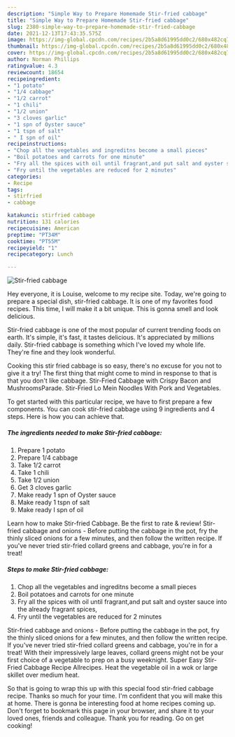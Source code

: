 ```yaml
---
description: "Simple Way to Prepare Homemade Stir-fried cabbage"
title: "Simple Way to Prepare Homemade Stir-fried cabbage"
slug: 2380-simple-way-to-prepare-homemade-stir-fried-cabbage
date: 2021-12-13T17:43:35.575Z
image: https://img-global.cpcdn.com/recipes/2b5a8d61995dd0c2/680x482cq70/stir-fried-cabbage-recipe-main-photo.jpg
thumbnail: https://img-global.cpcdn.com/recipes/2b5a8d61995dd0c2/680x482cq70/stir-fried-cabbage-recipe-main-photo.jpg
cover: https://img-global.cpcdn.com/recipes/2b5a8d61995dd0c2/680x482cq70/stir-fried-cabbage-recipe-main-photo.jpg
author: Norman Phillips
ratingvalue: 4.3
reviewcount: 18654
recipeingredient:
- "1 potato"
- "1/4 cabbage"
- "1/2 carrot"
- "1 chili"
- "1/2 union"
- "3 cloves garlic"
- "1 spn of Oyster sauce"
- "1 tspn of salt"
- " I spn of oil"
recipeinstructions:
- "Chop all the vegetables and ingreditns become a small pieces"
- "Boil potatoes and carrots for one minute"
- "Fry all the spices with oil until fragrant,and put salt and oyster sauce into the already fragrant spices,"
- "Fry until the vegetables are reduced for 2 minutes"
categories:
- Recipe
tags:
- stirfried
- cabbage

katakunci: stirfried cabbage 
nutrition: 131 calories
recipecuisine: American
preptime: "PT34M"
cooktime: "PT55M"
recipeyield: "1"
recipecategory: Lunch

---
```



![Stir-fried cabbage](https://img-global.cpcdn.com/recipes/2b5a8d61995dd0c2/680x482cq70/stir-fried-cabbage-recipe-main-photo.jpg)

Hey everyone, it is Louise, welcome to my recipe site. Today, we're going to prepare a special dish, stir-fried cabbage. It is one of my favorites food recipes. This time, I will make it a bit unique. This is gonna smell and look delicious.

Stir-fried cabbage is one of the most popular of current trending foods on earth. It's simple, it's fast, it tastes delicious. It's appreciated by millions daily. Stir-fried cabbage is something which I've loved my whole life. They're fine and they look wonderful.

Cooking this stir fried cabbage is so easy, there&#39;s no excuse for you not to give it a try! The first thing that might come to mind in response to that is that you don&#39;t like cabbage. Stir-Fried Cabbage with Crispy Bacon and MushroomsParade. Stir-Fried Lo Mein Noodles With Pork and Vegetables.


To get started with this particular recipe, we have to first prepare a few components. You can cook stir-fried cabbage using 9 ingredients and 4 steps. Here is how you can achieve that.

<!--inarticleads1-->

##### The ingredients needed to make Stir-fried cabbage:

1. Prepare 1 potato
1. Prepare 1/4 cabbage
1. Take 1/2 carrot
1. Take 1 chili
1. Take 1/2 union
1. Get 3 cloves garlic
1. Make ready 1 spn of Oyster sauce
1. Make ready 1 tspn of salt
1. Make ready  I spn of oil


Learn how to make Stir-fried Cabbage. Be the first to rate &amp; review! Stir-fried cabbage and onions - Before putting the cabbage in the pot, fry the thinly sliced onions for a few minutes, and then follow the written recipe. If you&#39;ve never tried stir-fried collard greens and cabbage, you&#39;re in for a treat! 

<!--inarticleads2-->

##### Steps to make Stir-fried cabbage:

1. Chop all the vegetables and ingreditns become a small pieces
1. Boil potatoes and carrots for one minute
1. Fry all the spices with oil until fragrant,and put salt and oyster sauce into the already fragrant spices,
1. Fry until the vegetables are reduced for 2 minutes


Stir-fried cabbage and onions - Before putting the cabbage in the pot, fry the thinly sliced onions for a few minutes, and then follow the written recipe. If you&#39;ve never tried stir-fried collard greens and cabbage, you&#39;re in for a treat! With their impressively large leaves, collard greens might not be your first choice of a vegetable to prep on a busy weeknight. Super Easy Stir-Fried Cabbage Recipe Allrecipes. Heat the vegetable oil in a wok or large skillet over medium heat. 

So that is going to wrap this up with this special food stir-fried cabbage recipe. Thanks so much for your time. I'm confident that you will make this at home. There is gonna be interesting food at home recipes coming up. Don't forget to bookmark this page in your browser, and share it to your loved ones, friends and colleague. Thank you for reading. Go on get cooking!
